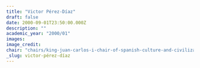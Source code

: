 ```yaml
---
title: "Victor Pérez-Díaz"
draft: false
date: 2000-09-01T23:50:00.000Z
description: ""
academic_year: "2000/01"
images:
image_credit:
chair: "chairs/king-juan-carlos-i-chair-of-spanish-culture-and-civilization.md"
_slug: victor-pérez-díaz
---
```



